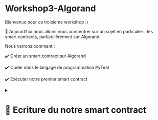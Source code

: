 # Workshop3-Algorand
Bienvenue pour ce troisième workshop :)

🧵 Aujourd'hui nous allons nous concentrer sur un sujet en particulier : les smart contracts, particulièrement sur Algorand. 

Nous verrons comment : 

✔️ Créer un smart contract sur Algorand 

✔️ Coder dans le langage de programmation PyTeal 

✔️ Exécuter notre premier smart contract 



<details>
  <summary>
  <h1>🤝 Ecriture du notre smart contract </h1>
  </summary>
  

  </details>
